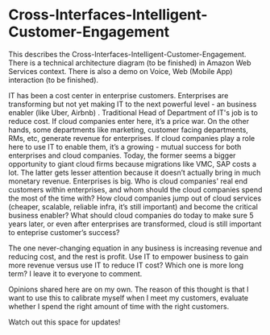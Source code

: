 # Cross-Interfaces-Intelligent-Customer-Engagement


This describes the Cross-Interfaces-Intelligent-Customer-Engagement. There is a technical architecture diagram (to be finished) in Amazon Web Services context. There is also a demo on Voice, Web (Mobile App) interaction (to be finished).

IT has been a cost center in enterprise customers. Enterprises are transforming but not yet making IT to the next powerful level - an business enabler (like Uber, Airbnb) . Traditional Head of Department of IT's job is to reduce cost. If cloud companies enter here, it’s a price war. On the other hands, some departments like marketing, customer facing departments, RMs, etc, generate revenue for enterprises. If cloud companies play a role here to use IT to enable them, it’s a growing - mutual success for both enterprises and cloud companies. Today, the former seems a bigger opportunity to giant cloud firms because migrations like VMC, SAP costs a lot. The latter gets lesser attention because it doesn’t actually bring in much monetary revenue. Enterprises is big. Who is cloud companies' real end customers within enterprises, and whom should the cloud companies spend the most of the time with? How cloud companies jump out of cloud services (cheaper, scalable, reliable infra, it’s still important) and become the critical business enabler? What should cloud companies do today to make sure 5 years later, or even after enterprises are transformed, cloud is still important to enteprise customer’s success?

The one never-changing equation in any business is increasing revenue and reducing cost, and the rest is profit. Use IT to empower business to gain more revenue versus use IT to reduce IT cost? Which one is more long term? I leave it to everyone to comment.

Opinions shared here are on my own. The reason of this thought is that I want to use this to calibrate myself when I meet my customers, evaluate whether I spend the right amount of time with the right customers.

Watch out this space for updates!


